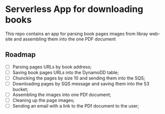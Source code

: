 # Serverless App for downloading books

This repo contains an app for parsing book pages images from libray web-site and assembling them into the one PDF document

## Roadmap
- [ ] Parsing pages URLs by book address;
- [ ] Saving book pages URLs into the DynamoDD table;
- [ ] Chuncking the pages by size 10 and sending them into the SQS;
- [ ] Downloading pages by SQS message and saving them into the S3 bucket;
- [ ] Assembling the images into one PDf document;
- [ ] Cleaning up the page images;
- [ ] Sending an email with a link to the PDf document to the user;
